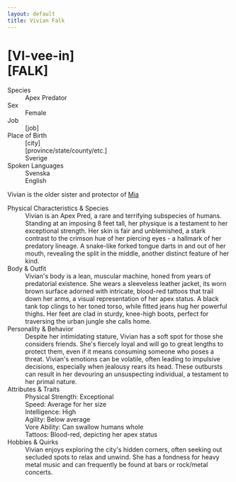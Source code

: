 ```yaml
---
layout: default
title: Vivian Falk
---
```

# [VI-vee-in]<br>[FALK]
<dl>
<dt>Species</dt>
<dd>Apex Predator</dd>
<dt>Sex</dt>
<dd>Female</dd>
<dt>Job</dt>
<dd>[job]</dd>
<dt>Place of Birth</dt>
<dd>[city]</dd>
<dd>[province/state/county/etc.]</dd>
<dd>Sverige</dd>
<dt>Spoken Languages</dt>
<dd>Svenska</dd>
<dd>English</dd>
</dl>

Vivian is the older sister and protector of [Mia](mia.md)

<dl>
<dt>Physical Characteristics & Species</dt>
<dd>Vivian is an Apex Pred, a rare and terrifying subspecies of humans. Standing at an imposing 8 feet tall, her physique is a testament to her exceptional strength. Her skin is fair and unblemished, a stark contrast to the crimson hue of her piercing eyes - a hallmark of her predatory lineage. A snake-like forked tongue darts in and out of her mouth, revealing the split in the middle, another distinct feature of her kind.</dd>
<dt>Body & Outfit</dt>
<dd>Vivian's body is a lean, muscular machine, honed from years of predatorial existence. She wears a sleeveless leather jacket, its worn brown surface adorned with intricate, blood-red tattoos that trail down her arms, a visual representation of her apex status. A black tank top clings to her toned torso, while fitted jeans hug her powerful thighs. Her feet are clad in sturdy, knee-high boots, perfect for traversing the urban jungle she calls home.</dd>
<dt>Personality & Behavior</dt>
<dd>Despite her intimidating stature, Vivian has a soft spot for those she considers friends. She's fiercely loyal and will go to great lengths to protect them, even if it means consuming someone who poses a threat. Vivian's emotions can be volatile, often leading to impulsive decisions, especially when jealousy rears its head. These outbursts can result in her devouring an unsuspecting individual, a testament to her primal nature.</dd>
<dt>Attributes & Traits</dt>
<dd>Physical Strength: Exceptional</dd>
<dd>Speed: Average for her size</dd>
<dd>Intelligence: High</dd>
<dd>Agility: Below average</dd>
<dd>Vore Ability: Can swallow humans whole</dd>
<dd>Tattoos: Blood-red, depicting her apex status</dd>
<dt>Hobbies & Quirks</dt>
<dd>Vivian enjoys exploring the city's hidden corners, often seeking out secluded spots to relax and unwind. She has a fondness for heavy metal music and can frequently be found at bars or rock/metal concerts.</dd>
</dl>
